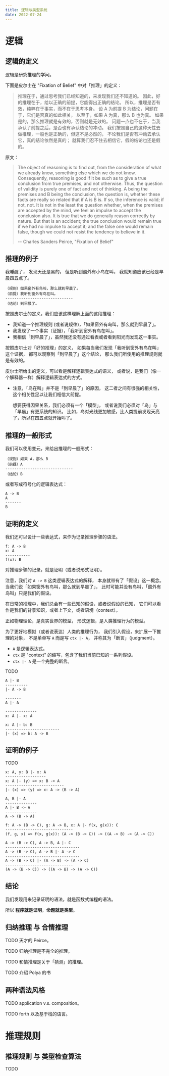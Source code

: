 ```yaml
---
title: 逻辑与类型系统
date: 2022-07-24
---
```


# 逻辑

## 逻辑的定义

逻辑是研究推理的学问。

下面是皮尔士在 "Fixation of Belief" 中对「推理」的定义：

> 推理在于，通过思考我们已经知道的，来发现我们还不知道的。
> 因此，好的推理在于，给以正确的前提，它能得出正确的结论。
> 所以，推理是否有效，纯粹在于事实，而不在于思考本身。
> 设 A 为前提 B 为结论，问题在于，它们是否真的如此相关，
> 以至于，如果 A 为真，那么 B 也为真。
> 如果是的，那么推理就是有效的，否则就是无效的。
> 问题一点也不在于，当我承认了前提之后，是否也有承认结论的冲动。
> 我们按照自己的这种天性去做推理，一般也是正确的，但这不是必然的，
> 不论我们是否有冲动去承认它，真的结论依然是真的；
> 就算我们忍不住去相信它，假的结论也还是假的。

原文：

> The object of reasoning is to find out, from the consideration of what
> we already know, something else which we do not know. Consequently,
> reasoning is good if it be such as to give a true conclusion from true
> premises, and not otherwise. Thus, the question of validity is purely
> one of fact and not of thinking. A being the premises and B being the
> conclusion, the question is, whether these facts are really so related
> that if A is B is. If so, the inference is valid; if not, not. It is
> not in the least the question whether, when the premises are accepted
> by the mind, we feel an impulse to accept the conclusion also. It is
> true that we do generally reason correctly by nature. But that is an
> accident; the true conclusion would remain true if we had no impulse
> to accept it; and the false one would remain false, though we could
> not resist the tendency to believe in it.
>
> -- Charles Sanders Peirce, "Fixation of Belief"

## 推理的例子

我睡醒了，
发现天还是黑的，
但是听到窗外有小鸟在叫，
我就知道应该已经是早晨四五点了。

```
（规则）如果窗外有鸟叫，那么就到早晨了。
（前提）我听到窗外有鸟在叫。
------------------------------
（结论）到早晨了。
```

按照皮尔士的定义，我们应该这样理解上面的这段推理：

- 我知道一个推理规则 (或者说规律)，「如果窗外有鸟叫，那么就到早晨了」。
- 我发现了一个事实（证据），「我听到窗外有鸟在叫」。
- 我相信「到早晨了」，虽然我还没有通过看表或者看到阳光而发现这一事实。

按照皮尔士对「好的推理」的定义，
如果每当我们发现「我听到窗外有鸟在叫」这个证据，
都可以观察到「到早晨了」这个结论，
那么我们所使用的推理规则就是有效的。

皮尔士所给出的定义，可以看是解释逻辑表达式的语义，
或者说，是我们（像一个解释器一样）解释逻辑表达式的方式。

- 注意，「鸟在叫」并不是「到早晨了」的原因，
  这二者之间有很强的相关性，这个相关性足以让我们相信大前提。

  想要获得因果关系，我们必须有一个「模型」，
  或者说我们必须对「鸟」与「早晨」有更系统的知识。
  比如，鸟对光线更加敏感，比人类提前发现天亮了，所以在四五点就开始叫了。

## 推理的一般形式

我们可以使用变元，来给出推理的一般形式：

```
（规则）如果 A，那么 B
（前提）A
------------------------------
（结论）B
```

或者写成符号化的逻辑表达式：

```
A -> B
A
-------
B
```

## 证明的定义

我们还可以设计一些表达式，来作为记录推理步骤的语法。

```
f: A -> B
x: A
-----------
f(x): B
```

对推理步骤的记录，就是证明（或者说形式证明）。

注意，我们对 `A -> B` 这类逻辑表达式的解释，
本身就带有了「假设」这一概念。
当我们说「如果窗外有鸟叫，那么就到早晨了」，
此时可能并没有鸟叫，「窗外有鸟叫」只是我们的假设。

在日常的推理中，我们总会有一些已知的假设，或者说假设的已知，
它们可以看作是我们的背景知识，或者上下文，或者语境（context）。

正如物理理论，是真实世界的模型，
形式逻辑，是人类推理行为的模型。

为了更好地模拟（或者说表达）人类的推理行为，
我们引入假设，来扩展一下推理的对象，
不是单单写 `A` 而是写 `ctx |- A`，
并称其为「断言」（judgment）。

- `A` 是逻辑表达式。
- `ctx` 是 "context" 的缩写，包含了我们当前已知的一系列假设。
- `ctx |- A` 是一个完整的断言。

TODO

```
A |- B
----------
|- A -> B
```

```
-------
A |- A
```

```
--------------
x: A |- x: A
```

```
x: A |- b: B
------------------------
|- (x) => b: A -> B
```

## 证明的例子

TODO

```
x: A, y: B |- x: A
------------------
x: A |- (y) => x: B -> A
--------------------------
|- (x) => (y) => x: A -> (B -> A)
```

```
A, B |- A
--------------
A |- B -> A
--------------
A -> (B -> A)
```

```
f: A -> (B -> C), g: A -> B, x: A |- f(x, g(x)): C
------------------------------
(f, g, x) => f(x, g(x)): (A -> (B -> C)) -> ((A -> B) -> (A -> C))
```

```
A -> (B -> C), A -> B, A |- C
---------------------------------
A -> (B -> C), A -> B |- A -> C
---------------------------------
A -> (B -> C) |- (A -> B) -> (A -> C)
------------------------------
(A -> (B -> C)) -> ((A -> B) -> (A -> C))
```

## 结论

我们发现用来记录证明的语法，就是函数式编程的语法。

所以 **程序就是证明**，**命题就是类型**。

## 归纳推理 与 合情推理

TODO 天才的 Peirce。

TODO 归纳推理是不完全的推理。

TODO 和情推理是关于「猜测」的推理。

TODO 介绍 Polya 的书

## 两种语法风格

TODO application v.s. composition。

TODO forth 以及基于栈的语言。

# 推理规则

## 推理规则 与 类型检查算法

TODO

